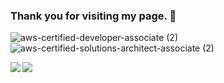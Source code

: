 ### Thank you for visiting my page. 👋

![aws-certified-developer-associate (2)](https://user-images.githubusercontent.com/46162925/219533998-5e1f3cde-9203-4487-9a33-081b91681f5f.png)
![aws-certified-solutions-architect-associate (2)](https://user-images.githubusercontent.com/46162925/219534004-f83e8515-07b2-43a2-98c2-1cbc112da023.png)

<a href="https://github.com/K-taiga/">
  <img align="left" src="https://github-readme-stats-git-masterrstaa-rickstaa.vercel.app/api/top-langs/?username=K-taiga" />
</a>
<a href="https://github.com/K-taiga/">
  <img align="left" src="https://github-readme-stats-git-masterrstaa-rickstaa.vercel.app/api?username=K-taiga&count_private=true&show_icons=true" />
</a>

<!--
**K-taiga/K-taiga** is a ✨ _special_ ✨ repository because its `README.md` (this file) appears on your GitHub profile.

Here are some ideas to get you started:

- 🔭 I’m currently working on ...
- 🌱 I’m currently learning ...
- 👯 I’m looking to collaborate on ...
- 🤔 I’m looking for help with ...
- 💬 Ask me about ...
- 📫 How to reach me: ...
- 😄 Pronouns: ...
- ⚡ Fun fact: ...
-->

